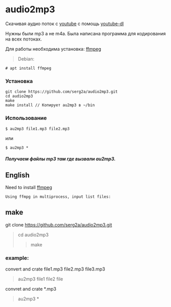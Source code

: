 audio2mp3
========
Скачивая аудио поток с [youtube](https://youtube.com "youtube")
c помощь [youtube-dl](https://github.com/ytdl-org/youtube-dl "youtube-dl")

Нужны были mp3 а не m4a. 
Была написана программа для кодирования на всех потоках.

Для работы необходима установка: [ffmpeg](https://ffmpeg.org/download.html 
"Dowonload ffmpeg")
>Debian:
```
# apt install ffmpeg
```

### **Установка**
```
git clone https://github.com/serg2a/audio2mp3.git
cd audio2mp3
make
make install // Копирует au2mp3 в ~/bin 
```

### **Использование**
```
$ au2mp3 file1.mp3 file2.mp3
```
или
```
$ au2mp3 *
```
##### Получаем файлы mp3 там где вызвали au2mp3.


English
-------
Need to install [ffmpeg](https://ffmpeg.org/download.html 
"Dowonload ffmpeg")

	Using ffmpg in multiprocess, input list files:
## **make**
git clone https://github.com/serg2a/audio2mp3.git
> cd audio2mp3
>> make

### **example:**
convert and crate file1.mp3 file2.mp3 file3.mp3
> au2mp3 file1 file2 file  

convret and crate *.mp3
> au2mp3 * 
